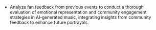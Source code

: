 - Analyze fan feedback from previous events to conduct a thorough evaluation of emotional representation and community engagement strategies in AI-generated music, integrating insights from community feedback to enhance future portrayals.
